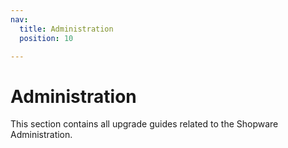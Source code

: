 ```yaml
---
nav:
  title: Administration
  position: 10

---
```


# Administration

This section contains all upgrade guides related to the Shopware Administration.
